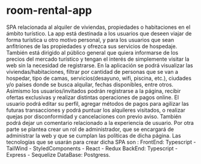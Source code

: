 # room-rental-app
SPA relacionada al alquiler de viviendas, propiedades o habitaciones en el ámbito turístico. La app está destinada a los usuarios que deseen viajar de forma turística u otro motivo personal, y para los usuarios que sean anfitriones de las propiedades y ofrezca sus servicios de hospedaje. También está dirigido al público general que quiera informarse de los precios del mercado turístico y tengan el interés de simplemente visitar la web sin la necesidad de registrarse. En la aplicación se podrá visualizar las viviendas/habitaciones, filtrar por cantidad de personas que se van a hospedar, tipo de camas, servicios(desayuno, wifi, piscina,  etc.), ciudades y/o países donde se busca alquilar, fechas disponibles, entre otros. Asimismo los usuarios/invitados podrán registrarse a la página, recibir ofertas exclusivas y realizar distintas operaciones de pagos online. El usuario podrá editar su perfil, agregar métodos de pagos para agilizar las futuras transacciones y podrá puntuar los alquileres visitados, o realizar quejas por disconformidad y cancelaciones con previo aviso. También podrá dejar un comentario relacionado a la experiencia de usuario.  Por otra parte se plantea crear un rol de administrador, que se encargará de administrar la web y que se cumplan las políticas de dicha página. Las tecnologías que se usarán para crear dicha SPA son :  FrontEnd: Typescript - TailWind - StyledComponents - React - Redux BackEnd: Typescript - Express - Sequelize  DataBase: Postgress.
